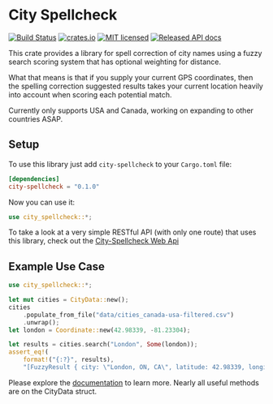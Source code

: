 # City Spellcheck 
[![Build
Status](https://travis-ci.org/PrismaPhonic/city-spellcheck.svg?branch=master)](https://travis-ci.org/PrismaPhonic/city-spellcheck)
[![crates.io](http://meritbadge.herokuapp.com/city_spellcheck)](https://crates.io/crates/city_spellcheck)
[![MIT licensed](https://img.shields.io/badge/license-MIT-blue.svg)](./LICENSE)
[![Released API docs](https://docs.rs/city_spellcheck/badge.svg)](https://docs.rs/city_spellcheck)

This crate provides a library for spell correction of city names
using a fuzzy search scoring system that has optional weighting for
distance.

What that means is that if you supply your current GPS coordinates, then the
spelling correction suggested results takes your current location heavily into
account when scoring each potential match.

Currently only supports USA and Canada, working on expanding to other countries ASAP.

## Setup

To use this library just add `city-spellcheck` to your `Cargo.toml` file:

```toml
[dependencies]
city-spellcheck = "0.1.0"
```

Now you can use it:

```rust
use city_spellcheck::*;
```

To take a look at a very simple RESTful API (with only one route) that uses this library,
check out the [City-Spellcheck Web Api](https://github.com/PrismaPhonic/city-spellcheck-web-api)

## Example Use Case

```rust
use city_spellcheck::*;

let mut cities = CityData::new();
cities
    .populate_from_file("data/cities_canada-usa-filtered.csv")
    .unwrap();
let london = Coordinate::new(42.98339, -81.23304);

let results = cities.search("London", Some(london));
assert_eq!(
    format!("{:?}", results),
    "[FuzzyResult { city: \"London, ON, CA\", latitude: 42.98339, longitude: -81.23304, score: 1.0 }, FuzzyResult { city: \"London, OH, US\", latitude: 39.88645, longitude: -83.44825, score: 0.6252391 }, FuzzyResult { city: \"London, KY, US\", latitude: 37.12898, longitude: -84.08326, score: 0.6250727 }, FuzzyResult { city: \"Lemont, IL, US\", latitude: 41.67364, longitude: -88.00173, score: 0.52094036 }, FuzzyResult { city: \"Brant, ON, CA\", latitude: 43.1334, longitude: -80.34967, score: 0.5208334 }]");
```

Please explore the [documentation](https://docs.rs/city_spellcheck) to learn more. Nearly all useful methods are on the CityData
struct.
